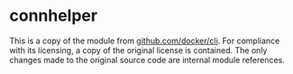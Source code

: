 # connhelper

This is a copy of the module from
[github.com/docker/cli](https://github.com/docker/cli). For compliance with its
licensing, a copy of the original license is contained. The only changes made to
the original source code are internal module references.
